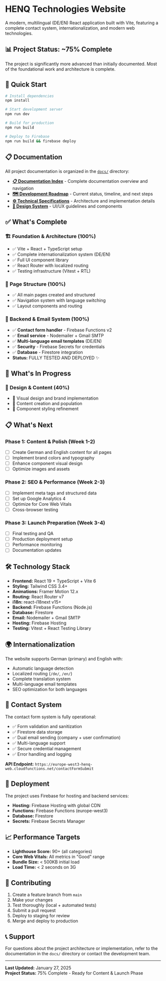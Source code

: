 # HENQ Technologies Website

A modern, multilingual (DE/EN) React application built with Vite, featuring a complete contact system, internationalization, and modern web technologies.

## 📊 Project Status: ~75% Complete

The project is significantly more advanced than initially documented. Most of the foundational work and architecture is complete.

## 🚀 Quick Start

```bash
# Install dependencies
npm install

# Start development server
npm run dev

# Build for production
npm run build

# Deploy to Firebase
npm run build && firebase deploy
```

## 📋 Documentation

All project documentation is organized in the [`docs/`](./docs/) directory:

- **[📋 Documentation Index](./docs/README.md)** - Complete documentation overview and navigation
- **[🗺️ Development Roadmap](./docs/henq-roadmap.md)** - Current status, timeline, and next steps
- **[⚙️ Technical Specifications](./docs/henq-tech-specs.md)** - Architecture and implementation details
- **[🎨 Design System](./docs/henq-design-system.md)** - UI/UX guidelines and components

## ✅ What's Complete

### 🏗️ **Foundation & Architecture (100%)**
- ✅ Vite + React + TypeScript setup
- ✅ Complete internationalization system (DE/EN)
- ✅ Full UI component library
- ✅ React Router with localized routing
- ✅ Testing infrastructure (Vitest + RTL)

### 📄 **Page Structure (100%)**
- ✅ All main pages created and structured
- ✅ Navigation system with language switching
- ✅ Layout components and routing

### 🔧 **Backend & Email System (100%)**
- ✅ **Contact form handler** - Firebase Functions v2
- ✅ **Email service** - Nodemailer + Gmail SMTP
- ✅ **Multi-language email templates** (DE/EN)
- ✅ **Security** - Firebase Secrets for credentials
- ✅ **Database** - Firestore integration
- **Status:** FULLY TESTED AND DEPLOYED ✨

## 🔄 What's In Progress

### 🎨 **Design & Content (40%)**
- 🔄 Visual design and brand implementation
- 🔄 Content creation and population
- 🔄 Component styling refinement

## 📋 What's Next

### **Phase 1: Content & Polish (Week 1-2)**
- [ ] Create German and English content for all pages
- [ ] Implement brand colors and typography
- [ ] Enhance component visual design
- [ ] Optimize images and assets

### **Phase 2: SEO & Performance (Week 2-3)**
- [ ] Implement meta tags and structured data
- [ ] Set up Google Analytics 4
- [ ] Optimize for Core Web Vitals
- [ ] Cross-browser testing

### **Phase 3: Launch Preparation (Week 3-4)**
- [ ] Final testing and QA
- [ ] Production deployment setup
- [ ] Performance monitoring
- [ ] Documentation updates

## 🛠️ Technology Stack

- **Frontend:** React 19 + TypeScript + Vite 6
- **Styling:** Tailwind CSS 3.4+
- **Animations:** Framer Motion 12.x
- **Routing:** React Router v7
- **i18n:** react-i18next v15+
- **Backend:** Firebase Functions (Node.js)
- **Database:** Firestore
- **Email:** Nodemailer + Gmail SMTP
- **Hosting:** Firebase Hosting
- **Testing:** Vitest + React Testing Library

## 🌍 Internationalization

The website supports German (primary) and English with:
- Automatic language detection
- Localized routing (`/de/`, `/en/`)
- Complete translation system
- Multi-language email templates
- SEO optimization for both languages

## 📧 Contact System

The contact form system is fully operational:
- ✅ Form validation and sanitization
- ✅ Firestore data storage
- ✅ Dual email sending (company + user confirmation)
- ✅ Multi-language support
- ✅ Secure credential management
- ✅ Error handling and logging

**API Endpoint:** `https://europe-west3-henq-web.cloudfunctions.net/contactFormSubmit`

## 🚀 Deployment

The project uses Firebase for hosting and backend services:
- **Hosting:** Firebase Hosting with global CDN
- **Functions:** Firebase Functions (europe-west3)
- **Database:** Firestore
- **Secrets:** Firebase Secrets Manager

## 📈 Performance Targets

- **Lighthouse Score:** 90+ (all categories)
- **Core Web Vitals:** All metrics in "Good" range
- **Bundle Size:** < 500KB initial load
- **Load Time:** < 2 seconds on 3G

## 🤝 Contributing

1. Create a feature branch from `main`
2. Make your changes
3. Test thoroughly (local + automated tests)
4. Submit a pull request
5. Deploy to staging for review
6. Merge and deploy to production

## 📞 Support

For questions about the project architecture or implementation, refer to the documentation in the `docs/` directory or contact the development team.

---

**Last Updated:** January 27, 2025  
**Project Status:** 75% Complete - Ready for Content & Launch Phase
